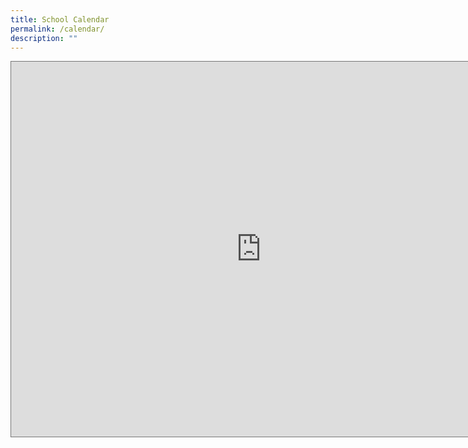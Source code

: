 ```yaml
---
title: School Calendar
permalink: /calendar/
description: ""
---
```

<iframe scrolling="no" frameborder="0" height="600" width="800" style="border:solid 1px #777" src="https://calendar.google.com/calendar/embed?height=600&amp;wkst=1&amp;bgcolor=%23ffffff&amp;ctz=Asia%2FSingapore&amp;src=Y19mNGY2NjQ4YjVkZGIwODc5YjgyYzRlZjIwNThjZDkxZjAzNDlmNTdhNjU5MjRmMTJlZTg1YWM3OTRlYzQ0M2I5QGdyb3VwLmNhbGVuZGFyLmdvb2dsZS5jb20&amp;src=Y18xNWNkMmRlYmVmNDNiZGFlMDc4NDRhMDQ0YjNhNDk3YTk3YWI2YWU4YWQyZWFiNDhjZjVjMzcxYjk5ZTFlNGY4QGdyb3VwLmNhbGVuZGFyLmdvb2dsZS5jb20&amp;color=%23D81B60&amp;color=%23F6BF26"></iframe>